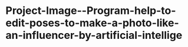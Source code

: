 # Project-Image--Program-help-to-edit-poses-to-make-a-photo-like-an-influencer-by-artificial-intellige